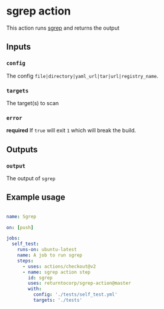 # sgrep action

This action runs [sgrep](https://sgrep.dev) and returns the output

## Inputs

### `config`

The config `file|directory|yaml_url|tar|url|registry_name`.

### `targets`

The target(s) to scan

### `error`

**required** If `true` will exit `1` which will break the build.

## Outputs

### `output`

The output of `sgrep`

## Example usage

```yaml

name: Sgrep

on: [push]

jobs:
  self_test:
    runs-on: ubuntu-latest
    name: A job to run sgrep
    steps:
      - uses: actions/checkout@v2
      - name: sgrep action step
        id: sgrep
        uses: returntocorp/sgrep-action@master
        with:
          config: './tests/self_test.yml'
          targets: './tests'
```
